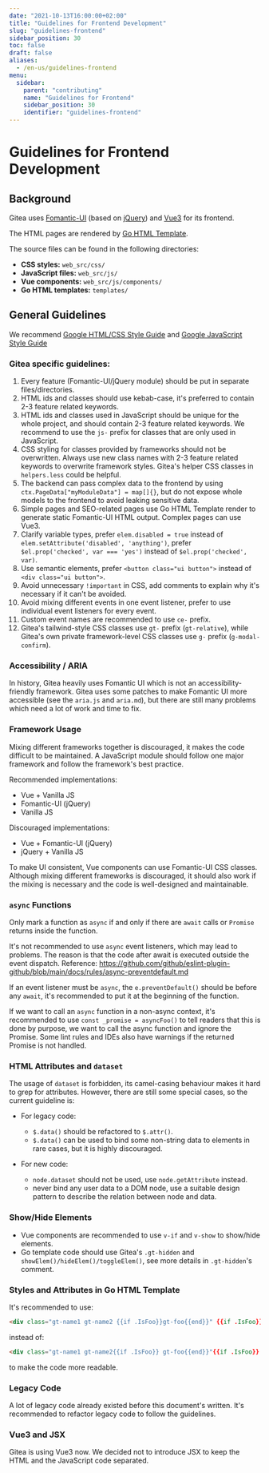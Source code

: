 ```yaml
---
date: "2021-10-13T16:00:00+02:00"
title: "Guidelines for Frontend Development"
slug: "guidelines-frontend"
sidebar_position: 30
toc: false
draft: false
aliases:
  - /en-us/guidelines-frontend
menu:
  sidebar:
    parent: "contributing"
    name: "Guidelines for Frontend"
    sidebar_position: 30
    identifier: "guidelines-frontend"
---
```


# Guidelines for Frontend Development

## Background

Gitea uses [Fomantic-UI](https://fomantic-ui.com/introduction/getting-started.html) (based on [jQuery](https://api.jquery.com)) and [Vue3](https://vuejs.org/) for its frontend.

The HTML pages are rendered by [Go HTML Template](https://pkg.go.dev/html/template).

The source files can be found in the following directories:

* **CSS styles:** `web_src/css/`
* **JavaScript files:** `web_src/js/`
* **Vue components:** `web_src/js/components/`
* **Go HTML templates:** `templates/`

## General Guidelines

We recommend [Google HTML/CSS Style Guide](https://google.github.io/styleguide/htmlcssguide.html) and [Google JavaScript Style Guide](https://google.github.io/styleguide/jsguide.html)

### Gitea specific guidelines:

1. Every feature (Fomantic-UI/jQuery module) should be put in separate files/directories.
2. HTML ids and classes should use kebab-case, it's preferred to contain 2-3 feature related keywords.
3. HTML ids and classes used in JavaScript should be unique for the whole project, and should contain 2-3 feature related keywords. We recommend to use the `js-` prefix for classes that are only used in JavaScript.
4. CSS styling for classes provided by frameworks should not be overwritten. Always use new class names with 2-3 feature related keywords to overwrite framework styles. Gitea's helper CSS classes in `helpers.less` could be helpful.
5. The backend can pass complex data to the frontend by using `ctx.PageData["myModuleData"] = map[]{}`, but do not expose whole models to the frontend to avoid leaking sensitive data.
6. Simple pages and SEO-related pages use Go HTML Template render to generate static Fomantic-UI HTML output. Complex pages can use Vue3.
7. Clarify variable types, prefer `elem.disabled = true` instead of `elem.setAttribute('disabled', 'anything')`, prefer `$el.prop('checked', var === 'yes')` instead of `$el.prop('checked', var)`.
8. Use semantic elements, prefer `<button class="ui button">` instead of `<div class="ui button">`.
9. Avoid unnecessary `!important` in CSS, add comments to explain why it's necessary if it can't be avoided.
10. Avoid mixing different events in one event listener, prefer to use individual event listeners for every event.
11. Custom event names are recommended to use `ce-` prefix.
12. Gitea's tailwind-style CSS classes use `gt-` prefix (`gt-relative`), while Gitea's own private framework-level CSS classes use `g-` prefix (`g-modal-confirm`).

### Accessibility / ARIA

In history, Gitea heavily uses Fomantic UI which is not an accessibility-friendly framework.
Gitea uses some patches to make Fomantic UI more accessible (see the `aria.js` and `aria.md`),
but there are still many problems which need a lot of work and time to fix.

### Framework Usage

Mixing different frameworks together is discouraged, it makes the code difficult to be maintained.
A JavaScript module should follow one major framework and follow the framework's best practice.

Recommended implementations:

* Vue + Vanilla JS
* Fomantic-UI (jQuery)
* Vanilla JS

Discouraged implementations:

* Vue + Fomantic-UI (jQuery)
* jQuery + Vanilla JS

To make UI consistent, Vue components can use Fomantic-UI CSS classes.
Although mixing different frameworks is discouraged,
it should also work if the mixing is necessary and the code is well-designed and maintainable.

### `async` Functions

Only mark a function as `async` if and only if there are `await` calls
or `Promise` returns inside the function.

It's not recommended to use `async` event listeners, which may lead to problems.
The reason is that the code after await is executed outside the event dispatch.
Reference: https://github.com/github/eslint-plugin-github/blob/main/docs/rules/async-preventdefault.md

If an event listener must be `async`, the `e.preventDefault()` should be before any `await`,
it's recommended to put it at the beginning of the function.

If we want to call an `async` function in a non-async context,
it's recommended to use `const _promise = asyncFoo()` to tell readers
that this is done by purpose, we want to call the async function and ignore the Promise.
Some lint rules and IDEs also have warnings if the returned Promise is not handled.

### HTML Attributes and `dataset`

The usage of `dataset` is forbidden, its camel-casing behaviour makes it hard to grep for attributes.
However, there are still some special cases, so the current guideline is:

* For legacy code:
  * `$.data()` should be refactored to `$.attr()`.
  * `$.data()` can be used to bind some non-string data to elements in rare cases, but it is highly discouraged.

* For new code:
  * `node.dataset` should not be used, use `node.getAttribute` instead.
  * never bind any user data to a DOM node, use a suitable design pattern to describe the relation between node and data.

### Show/Hide Elements

* Vue components are recommended to use `v-if` and `v-show` to show/hide elements.
* Go template code should use Gitea's `.gt-hidden` and `showElem()/hideElem()/toggleElem()`, see more details in `.gt-hidden`'s comment.

### Styles and Attributes in Go HTML Template

It's recommended to use:

```html
<div class="gt-name1 gt-name2 {{if .IsFoo}}gt-foo{{end}}" {{if .IsFoo}}data-foo{{end}}></div>
```

instead of:

```html
<div class="gt-name1 gt-name2{{if .IsFoo}} gt-foo{{end}}"{{if .IsFoo}} data-foo{{end}}></div>
```

to make the code more readable.

### Legacy Code

A lot of legacy code already existed before this document's written. It's recommended to refactor legacy code to follow the guidelines.

### Vue3 and JSX

Gitea is using Vue3 now. We decided not to introduce JSX to keep the HTML and the JavaScript code separated.

